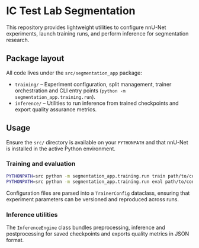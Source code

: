 # IC Test Lab Segmentation

This repository provides lightweight utilities to configure nnU-Net experiments,
launch training runs, and perform inference for segmentation research.

## Package layout

All code lives under the `src/segmentation_app` package:

* `training/` – Experiment configuration, split management, trainer orchestration
  and CLI entry points (`python -m segmentation_app.training.run`).
* `inference/` – Utilities to run inference from trained checkpoints and export
  quality assurance metrics.

## Usage

Ensure the `src/` directory is available on your `PYTHONPATH` and that nnU-Net
is installed in the active Python environment.

### Training and evaluation

```bash
PYTHONPATH=src python -m segmentation_app.training.run train path/to/config.yaml
PYTHONPATH=src python -m segmentation_app.training.run eval path/to/config.yaml --checkpoint fold_0.ckpt
```

Configuration files are parsed into a `TrainerConfig` dataclass, ensuring that
experiment parameters can be versioned and reproduced across runs.

### Inference utilities

The `InferenceEngine` class bundles preprocessing, inference and postprocessing
for saved checkpoints and exports quality metrics in JSON format.
